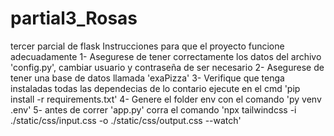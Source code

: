 # partial3_Rosas
tercer parcial de flask
Instrucciones para que el proyecto funcione adecuadamente 
1- Asegurese de tener correctamente los datos del archivo 'config.py', cambiar usuario y contraseña de ser necesario
2- Asegurese de tener una base de datos llamada 'exaPizza'
3- Verifique que tenga instaladas todas las dependecias de lo contario ejecute en el cmd 'pip install -r requirements.txt'
4- Genere el folder env con el comando 'py venv .env'
5- antes de correr 'app.py' corra el comando 'npx tailwindcss -i ./static/css/input.css -o ./static/css/output.css --watch'
